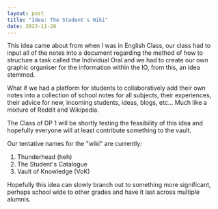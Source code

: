 ```yaml
---
layout: post
title: "Idea: The Student's Wiki"
date: 2023-11-28
---
```

This idea came about from when I was in English Class, our class had to input all of the notes into a document regarding the method of how to structure a task called the Individual Oral and we had to create our own graphic organiser for the information within the IO, from this, an idea stemmed.

What if we had a platform for students to collaboratively add their own notes into a collection of school notes for all subjects, their experiences, their advice for new, incoming students, ideas, blogs, etc... Much like a mixture of Reddit and Wikipedia.

The Class of DP 1 will be shortly testing the feasibility of this idea and hopefully everyone will at least contribute something to the vault.

Our tentative names for the "wiki" are currently:
1. Thunderhead (heh)
2. The Student's Catalogue
3.  Vault of Knowledge (VoK)

Hopefully this idea can slowly branch out to something more significant, perhaps school wide to other grades and have it last across multiple alumnis.

